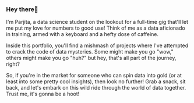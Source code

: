 ### Hey there👋

I'm Parjita, a data science student on the lookout for a full-time gig that'll let me put my love for numbers to good use! Think of me as a data aficionado in training, armed with a keyboard and a hefty dose of caffeine.

Inside this portfolio, you'll find a mishmash of projects where I've attempted to crack the code of data mysteries. Some might make you go "wow," others might make you go "huh?" but hey, that's all part of the journey, right?

So, if you're in the market for someone who can spin data into gold (or at least into some pretty cool insights), then look no further! Grab a snack, sit back, and let's embark on this wild ride through the world of data together. Trust me, it's gonna be a hoot!
